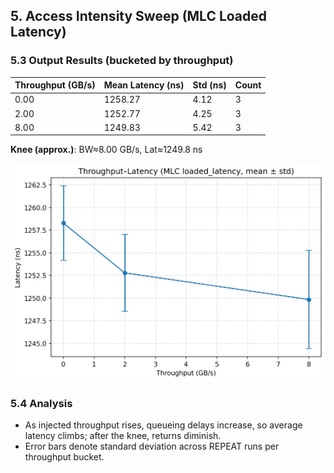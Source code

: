## 5. Access Intensity Sweep (MLC Loaded Latency)

### 5.3 Output Results (bucketed by throughput)

| Throughput (GB/s) | Mean Latency (ns) | Std (ns) | Count |
| --- | --- | --- | --- |
| 0.00 | 1258.27 | 4.12 | 3 |
| 2.00 | 1252.77 | 4.25 | 3 |
| 8.00 | 1249.83 | 5.42 | 3 |

**Knee (approx.)**: BW≈8.00 GB/s, Lat≈1249.8 ns

![Throughput–Latency](../figs/sec5/throughput_latency.png)

### 5.4 Analysis

- As injected throughput rises, queueing delays increase, so average latency climbs; after the knee, returns diminish.
- Error bars denote standard deviation across REPEAT runs per throughput bucket.
